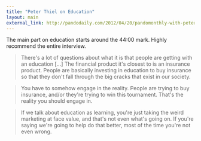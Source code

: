 ```yaml
--- 
title: "Peter Thiel on Education"
layout: main
external_link: http://pandodaily.com/2012/04/20/pandomonthly-with-peter-thiel-recap-startups-competition-capitalism-bubbles/
---
```


The main part on education starts around the 44:00 mark. Highly recommend the entire interview.

> There's a lot of questions about what it is that people are getting with an education [...] The financial product it's closest to is an insurance product. People are basically investing in education to buy insurance so that they don't fall through the big cracks that exist in our society.

> You have to somehow engage in the reality. People are trying to buy insurance, and/or they're trying to win this tournament. That's the reality you should engage in.

> If we talk about education as learning, you're just taking the weird marketing at face value, and that's not even what's going on. If you're saying we're going to help do that better, most of the time you're not even wrong.
